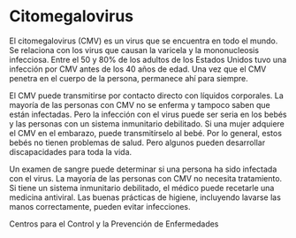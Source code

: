 Citomegalovirus
===============


El citomegalovirus (CMV) es un virus que se encuentra en todo el mundo. Se relaciona con los virus que causan la varicela y la mononucleosis infecciosa. Entre el 50 y 80% de los adultos de los Estados Unidos tuvo una infección por CMV antes de los 40 años de edad. Una vez que el CMV penetra en el cuerpo de la persona, permanece ahí para siempre. 


El CMV puede transmitirse por contacto directo con líquidos corporales. La mayoría de las personas con CMV no se enferma y tampoco saben que están infectadas. Pero la infección con el virus puede ser seria en los bebés y las personas con un sistema inmunitario debilitado. Si una mujer adquiere el CMV en el embarazo, puede transmitírselo al bebé. Por lo general, estos bebés no tienen problemas de salud. Pero algunos pueden desarrollar discapacidades para toda la vida. 


Un examen de sangre puede determinar si una persona ha sido infectada con el virus. La mayoría de las personas con CMV no necesita tratamiento. Si tiene un sistema inmunitario debilitado, el médico puede recetarle una medicina antiviral. Las buenas prácticas de higiene, incluyendo lavarse las manos correctamente, pueden evitar infecciones. 


Centros para el Control y la Prevención de Enfermedades


